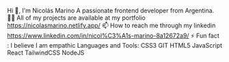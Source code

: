 Hi 👋, I'm Nicolás Marino
A passionate frontend developer from Argentina.
👨‍💻 All of my projects are available at my portfolio https://nicolasmarino.netlify.app/
📫 How to reach me through my linkedin https://www.linkedin.com/in/nicol%C3%A1s-marino-8a12672a9/
⚡ Fun fact : I believe I am empathic
Languages and Tools:
CSS3
GIT
HTML5
JavaScript
React
TailwindCSS
NodeJS
